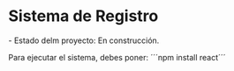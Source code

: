 <h1>
  Sistema de Registro
</h1>
- Estado delm proyecto: En construcción.

Para ejecutar el sistema, debes poner:
´´´npm install react´´´
